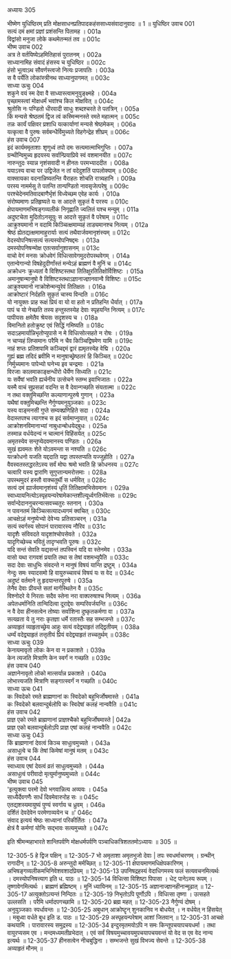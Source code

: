 अध्यायः 305

भीष्मेण युधिष्ठिरम् प्रति मोक्षसाधनप्रतिपादकहंससाध्यसंवादानुवादः ॥ 1 ॥
युधिष्ठिर उवाच 	001  
सत्यं दमं क्षमां प्रज्ञां प्रशंसन्ति पितामह ।	001a  
विद्वांसो मनुजा लोके कथमेतन्मतं तव ॥	001c  
भीष्म उवाच 	002  
अत्र ते वर्तयिष्येऽहमितिहासं पुरातनम् ।	002a  
साध्यानामिह संवादं हंसस्य च युधिष्ठिर ॥	002c  
हंसो भूत्वाऽथ सौवर्णस्त्वजो नित्यः प्रजापतिः ।	003a  
स वै पर्येति लोकांस्त्रीनथ साध्यानुपागमत् ॥	003c  
साध्या ऊचुः 	004  
शकुने वयं स्म देवा वै साध्यास्त्वामनुयुङ्क्ष्महे ।	004a  
पृच्छामस्त्वां मोक्षधर्मं भवांश्च किल मोक्षवित् ॥	004c  
श्रुतोसि नः पण्डितो धीरवादी साधुः शब्दश्चरते ते पतत्रिन् ।	005a  
किं मन्यसे श्रेष्ठतमं द्विज त्वं कस्मिन्मनस्ते रमते महात्मन् ॥	005c  
तन्नः कार्यं पक्षिवर प्रशाधि यत्कार्याणां मन्यसे श्रेष्ठमेकम् ।	006a  
यत्कृत्वा वै पुरुषः सर्वबन्धैर्विमुच्यते विहगेन्द्रेह शीघ्रम् ॥	006c  
हंस उवाच 	007  
इदं कार्यममृताशाः शृणुध्वं तपो दमः सत्यमात्माभिगुप्तिः ।	007a  
ग्रन्थीन्विमुच्य हृदयस्य सर्वान्प्रियाप्रिये स्वं वशमानयीत ॥	007c  
नारुन्तुदः स्यान्न नृशंसवादी न हीनतः परमभ्याददीत ।	008a  
ययाऽस्य वाचा पर उद्विजेत न तां वदेदुशतिं पापलोक्याम् ॥	008c  
वाक्सायका वदनान्निष्यतन्ति यैराहतः शोचति रात्र्यहानि ।	009a  
परस्य नामर्मसु ते पतन्ति तान्पण्डितो नावसृजेत्परेषु ॥	009c  
परश्चेदेनमतिवादबाणैर्भृशं विध्येच्छम एवेह कार्यः ।	010a  
संरोष्यमाणः प्रतिहृष्यते यः स आदत्ते सुकृतं वै परस्य ॥	010c  
क्षेपायमाणमभिषङ्गव्यलीकं निगृह्णाति ज्वलितं यश्च मन्युम् ।	011a  
अदुष्टचेता मुदितोऽनसूयुः स आदत्ते सुकृतं वै परेषाम् ॥	011c  
आक्रुश्यमानो न वदामि किञ्चित्क्षमाम्यहं ताड्यमानश्च नित्यम् ।	012a  
श्रेष्ठं ह्येतद्यत्क्षमामाहुरार्याः सत्यं तथैवार्जवमानृशंस्यम् ॥	012c  
वेदस्योपनिषत्सत्यं सत्यस्योपनिषद्दमः ।	013a  
दमस्योपनिषन्मोक्ष एतत्सर्वानुशासनम् ॥	013c  
वाचो वेगं मनसः क्रोधवेगं विधित्सावेगमुदरोपस्थवेगम् ।	014a  
एतान्वेगान्यो विषहेदुदीर्णांस्तं मन्येऽहं ब्राह्मणं वै मुनिं च ॥	014c  
अक्रोधनः क्रुध्यतां वै विशिष्टस्तथा तितिक्षुरतितिक्षोर्विशिष्टः ।	015a  
अमानुषान्मानुषो वै विशिष्टस्तथाऽज्ञानाज्ज्ञानवान्वै विशिष्टः ॥	015c  
आक्रुश्यमानो नाक्रोशेन्मन्युरेवं तितिक्षतः ।	016a  
आक्रोष्टारं निर्दहति सुकृतं चास्य विन्दति ॥	016c  
यो नायुक्तः प्राह रूक्षं प्रियं वा यो वा हतो न प्रतिहन्ति धैर्यात् ।	017a  
पापं च यो नेच्छति तस्य हन्तुस्तस्येह देवाः स्पृहयन्ति नित्यम् ॥	017c  
पापीयसः क्षमेतैव श्रेयसः सदृशस्य च ।	018a  
विमानितो हतोक्रुष्ट एवं सिद्धिं गमिष्यति ॥	018c  
सदाऽहमार्यान्निभृतोप्युपासे न मे विधित्सोत्सहते न रोषः ।	019a  
न चाप्यहं लिप्समानः परैमि न चैव किञ्चिद्विषमेण यामि ॥	019c  
नाहं शप्तः प्रतिशपामि कञ्चिद्दमं द्वारं ह्यमृतस्येह वेद्मि ।	020a  
गुह्यं ब्रह्म तदिदं ब्रवीमि न मानुषाच्छ्रेष्ठतरं हि किञ्चित् ॥	020c  
निर्मुच्यमानः पापेभ्यो घनेभ्य इव चन्द्रमाः ।	021a  
विरजाः कालमाकाङ्क्षन्धीरो धैर्येण सिध्यति ॥	021c  
यः सर्वेषां भवति ह्यर्चनीय उत्सेचने स्तम्भ इवाभिजातः ।	022a  
यस्मै वाचं सुप्रसन्नां वदन्ति स वै देवान्गच्छति संयतात्मा ॥	022c  
न तथा वक्तुमिच्छन्ति कल्याणान्पुरुषे गुणान् ।	023a  
यथैषां वक्तुमिच्छन्ति नैर्गुण्यमनुयुञ्जकाः ॥	023c  
यस्य वाङ्मनसी गुप्ते सम्यक्प्रणिहिते सदा ।	024a  
वेदास्तपश्च त्यागश्च स इदं सर्वमाप्नुयात् ॥	024c  
आक्रोशनविमानाभ्यां नाबुधान्बोधयेद्बुधः ।	025a  
तस्मान्न वर्धयेदन्यं न चात्मानं विहिंसयेत् ॥	025c  
अमृतस्येव सन्तृप्येदवमानस्य पण्डितः ।	026a  
सुखं ह्यवमतः शेते योऽवमन्ता स नश्यति ॥	026c  
यत्क्रोधनो यजति यद्ददाति यद्वा तपस्तप्यति यज्जुहोति ।	027a  
वैवस्वतस्तद्धरतेऽस्य सर्वं मोघः श्रमो भवति हि क्रोधनस्य ॥	027c  
चत्वारि यस्य द्वाराणि सुगुप्तान्यमरोत्तमाः ।	028a  
उपस्थमुदरं हस्तौ वाक्चतुर्थी स धर्मवित् ॥	028c  
सत्यं दमं ह्यार्जवमानृशंस्यं धृतिं तितिक्षामभिसेवमानः ।	029a  
स्वाध्यायनित्योऽस्पृहयन्यरेषामेकान्तशील्यूर्ध्वगतिर्भवेत्सः ॥	029c  
सर्वान्देदाननुचरन्वत्सवच्चतुरः स्तनान् ।	030a  
न पावनतमं किञ्चित्सत्यादध्यगमं क्वचित् ॥	030c  
आचक्षेऽहं मनुष्येभ्यो देवेभ्यः प्रतिसञ्चरन् ।	031a  
सत्यं स्वर्गस्य सोपानं पारावारस्य नौरिव ॥	031c  
यादृशैः संविवदते यादृशांश्चोपसेवते ।	032a  
यादृगिच्छेच्च भवितुं तादृग्भवति पूरुषः ॥	032c  
यदि सन्तं सेवति यद्यसन्तं तपस्विनं यदि वा स्तेनमेव ।	033a  
वासो यथा रागवशं प्रयाति तथा स तेषां वशमभ्युपैति ॥	033c  
सदा देवाः साधुभिः संवदन्ते न मानुषं विषयं यान्ति द्रष्टुम् ।	034a  
नेन्दुः समः स्यादसमो हि वायुरुच्चावचं विषयं यः स वेद ॥	034c  
अदुष्टं वर्तमाने तु हृदयान्तरपूरुषे ।	035a  
तेनैव देवाः प्रीयन्ते सतां मार्गस्थितेन वै ॥	035c  
विश्नोदरे ये निरताः सदैव स्तेना नरा वाक्परुषाश्च नित्यम् ।	036a  
अपेतधर्मानिति तान्विदित्वा दूराद्देवः सम्परिवर्जयन्ति ॥	036c  
न वै देवा हीनसत्वेन तोष्याः सर्वाशिना दुष्कृतकर्मणा वा ।	037a  
सत्यव्रता ये तु नराः कृतज्ञा धर्मे रतास्तैः सह सम्भजन्ते ॥	037c  
अव्याहृतं व्याहृताच्छ्रेय आहुः सत्यं वदेद्व्याहृतं तद्द्वितीयम् ।	038a  
धर्म्यं वदेद्व्याहृतं तत्तृतीयं प्रियं वदेद्व्याहृतं तच्चतुर्थम् ॥	038c  
साध्या ऊचुः 	039  
केनायमावृतो लोकः केन वा न प्रकाशते ।	039a  
केन त्यजति मित्राणि केन स्वर्गं न गच्छति ॥	039c  
हंस उवाच 	040  
अज्ञानेनावृतो लोको मात्सर्यान्न प्रकाशते ।	040a  
लोभात्त्यजति मित्राणि सङ्गात्स्वर्गं न गच्छति ॥	040c  
साध्या ऊचः 	041  
कः स्विदेको रमते ब्राह्मणानां कः स्विदेको बहुभिर्जोषमास्ते ।	041a  
कः स्विदेको बलवान्दुर्बलोपि कः स्विदेषां कलहं नान्ववैति ॥	041c  
हंस उवाच 	042  
प्राज्ञ एको रमते ब्राह्मणानां प्राज्ञश्चैको बहुभिर्जोषमास्ते |	042a  
प्राज्ञ एको बलवान्दुर्बलोऽपि प्राज्ञ एषां कलहं नान्ववैति ॥	042c  
साध्या ऊचुः 	043  
किं ब्राह्मणानां देवत्वं किञ्च साधुत्वमुच्यते ।	043a  
असाधुत्वे च किं तेषां किमेषां मानुषं मतम् ॥	043c  
हंस उवाच 	044  
स्वाध्याय एषां देवत्वं व्रतं साधुत्वमुच्यते ।	044a  
असाधुत्वं परीवादो मृत्युर्मानुष्यमुच्यते ॥	044c  
भीष्म उवाच 	045  
\'इत्युक्त्वा परमो देवो भगवान्नित्य अव्ययः ।	045a  
साध्यैर्देवगणैः सार्धं दिवमेवारुरोह सः ॥	045c  
एतद्यशस्यमायुष्यं पुण्यं स्वर्गाय च ध्रुवम् ।	046a  
दर्शितं देवदेवेन परमेणाव्ययेन च ॥\'	046c  
संवाद इत्ययं श्रेष्ठः साध्यानां परिकीर्तितः ।	047a  
क्षेत्रं वै कर्मणां योनिः सद्भावः सत्यमुच्यते ॥ 	047c  

इति श्रीमन्महाभारते शान्तिपर्वणि मोक्षधर्मपर्वणि पञ्चाधिकत्रिशततमोऽध्यायः ॥ 305 ॥

12-305-5 हे द्विज पक्षिन् ॥ 12-305-7 भो अमृताशा अमृतभुजो देवाः | तपः स्वधर्माचरणम् । ग्रन्थीन् रागादीन् ॥ 12-305-8 अरुन्तुदो मर्मच्छित् ॥ 12-305-11 क्षेपायमाणमधिक्षेपकारिणम् । अभिषङ्गव्यलीकमभिनिवेशवशादप्रियम् ॥ 12-305-13 उपनिषद्रहस्यं वेदाधिगमस्य फलं सत्यवचनमित्यर्थः । दमस्योपनिषत्त्याग इति ध. पाठः ॥ 12-305-14 विधित्सा विशिष्टा पिपासा । धेट् पानेऽस्य रूपम् । तृष्णावेगमित्यर्थः । ब्राह्मणं ब्रह्मिष्टम् । मुनिं ध्यायिनम् ॥ 12-305-15 अज्ञानाज्ज्ञानहीनान्मूढात् ॥ 12-305-17 अत्युक्तोऽत्यन्तं निन्दितः ॥ 12-305-19 निभृतोऽपि पूर्णोऽपि । विधित्सा तृष्णा । उत्सहते उल्लसति । परैमि धर्मादपगच्छामि ॥ 12-305-20 ब्रह्म महत् ॥ 12-305-23 नैर्गुण्यं दोषम् । अनुयुञ्जकाः स्पर्धावन्तः ॥ 12-305-25 अबुधान् आक्रोष्टॄन् शुनकानिव न बोधयेत् । न वर्धयेत् न हिंसयेत् । मबुध्वा वर्धते बुध इति ड. पाठः ॥ 12-305-29 अस्पृहयन्परेषाम् आशां जितवान् ॥ 12-305-31 आचक्षे कथयामि । पारावारस्य समुद्रस्य ॥ 12-305-34 इन्दुरमृतमयोऽपि न समः किन्तूपचयापचयधर्मा । तथा वायुरप्यसम एव । मन्दमध्यमतीव्रभेदात् । एवं सर्वं विषयमुच्चावयमुपचयापचयवन्तं यो वेद स एव वेद नान्य इत्यर्थः ॥ 12-305-37 हीनसत्वेन नीचबुद्धिना । सम्भजन्ते सुखं विभज्य सेवन्ते ॥ 12-305-38 अव्याहृतं मौनम् ॥
